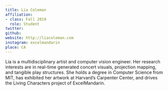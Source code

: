```yaml
---
title: Lia Coleman
affiliation:
- class: Fall 2019
  role: Student
twitter:
github:
website: http://liacoleman.com
instagram: excelmandarin
place: CA
---
```

Lia is a multidisciplinary artist and computer vision engineer. Her research interests are in real-time generated concert visuals, projection mapping, and tangible play structures. She holds a degree in Computer Science from MIT, has exhibited her artwork at Harvard’s Carpenter Center, and drives the Living Characters project of ExcelMandarin.
